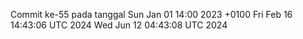 Commit ke-55 pada tanggal Sun Jan 01 14:00 2023 +0100
Fri Feb 16 14:43:06 UTC 2024
Wed Jun 12 04:43:08 UTC 2024
